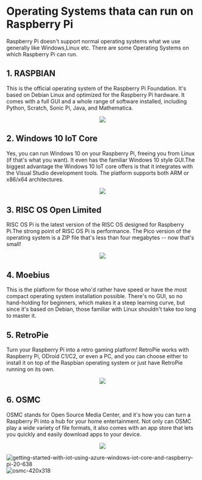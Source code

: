 # Operating Systems thata can run on Raspberry Pi

Raspberry Pi doesn't support normal operating systems what we use generally like Windows,Linux etc.
There are some Operating Systems on which Raspberry Pi can run.  

## 1. RASPBIAN
This is the official operating system of the Raspberry Pi Foundation. It's based on Debian Linux and optimized for the Raspberry Pi hardware. 
It comes with a full GUI and a whole range of software installed, including Python, Scratch, Sonic Pi, Java, and Mathematica. 

<p align="center"> 
<img src="https://user-images.githubusercontent.com/35935951/36862149-ff4ce6ce-1dab-11e8-8129-1cd5eeb38bc0.png">
</p>
   
   

## 2. Windows 10 IoT Core
Yes, you can run Windows 10 on your Raspberry Pi, freeing you from Linux (if that's what you want). 
It even has the familiar Windows 10 style GUI.The biggest advantage the Windows 10 IoT core offers is that it integrates with the Visual Studio development tools. 
The platform supports both ARM or x86/x64 architectures.  

<p align="center"> 
<img src="https://user-images.githubusercontent.com/35935951/36868923-db9fdf24-1dbf-11e8-9d43-b90010bbe69b.jpg">
</p>

## 3. RISC OS Open Limited  

RISC OS Pi is the latest version of the RISC OS designed for Raspberry Pi.The strong point of RISC OS Pi is performance. 
The Pico version of the operating system is a ZIP file that's less than four megabytes -- now that's small!  

<p align="center"> 
<img src="https://user-images.githubusercontent.com/35935951/36862173-0b173be4-1dac-11e8-8b9c-c6caef78d6de.png">
</p>

## 4. Moebius
This is the platform for those who'd rather have speed or have the most compact operating system installation possible. 
There's no GUI, so no hand-holding for beginners, which makes it a steep learning curve, but since it's based on Debian, 
those familiar with Linux shouldn't take too long to master it.  

## 5. RetroPie
Turn your Raspberry Pi into a retro gaming platform! RetroPie works with Raspberry Pi, ODroid C1/C2, or even a PC,
and you can choose either to install it on top of the Raspbian operating system or just have RetroPie running on its own.  

<p align="center"> 
<img src="https://user-images.githubusercontent.com/35935951/36867784-384ebef6-1dbc-11e8-85c2-d8d5afe52b5b.jpg">
</p>

## 6. OSMC
OSMC stands for Open Source Media Center, and it's how you can turn a Raspberry Pi into a hub for your home entertainment.
Not only can OSMC play a wide variety of file formats, it also comes with an app store that lets you quickly and easily
download apps to your device.  

<p align="center"> 
<img src="https://user-images.githubusercontent.com/35935951/36868925-dff4d354-1dbf-11e8-9f5e-ccfec6391a29.png">
</p>





![getting-started-with-iot-using-azure-windows-iot-core-and-raspberry-pi-20-638]()
![osmc-420x318]()





